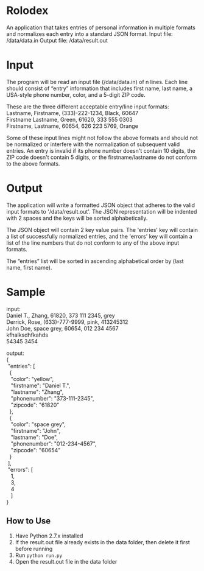 # Rolodex

An application that takes entries of personal information in multiple formats and normalizes each entry into a standard JSON format. Input file: /data/data.in Output file: /data/result.out

# Input

The program will be read an input file (/data/data.in) of n lines. Each line should consist of “entry” information that includes first name, last name, a USA-style phone number, color, and a 5-digit ZIP code.

These are the three different acceptable entry/line input formats: <br />
Lastname, Firstname, (333)-222-1234, Black, 60647 <br />
Firstname Lastname, Green, 61620, 333 555 0303 <br />
Firstname, Lastname, 60654, 626 223 5769, Orange 

Some of these input lines might not follow the above formats and should not be normalized or interfere with the normalization of subsequent valid entries. An entry is invalid if its phone number doesn't contain 10 digits, the ZIP code doesn't contain 5 digits, or the firstname/lastname do not conform to the above formats. 

# Output
The application will write a formatted JSON object that adheres to the valid input formats to '/data/result.out'. The JSON representation will be indented with 2 spaces and the keys will be sorted alphabetically.

The JSON object will contain 2 key value pairs. The 'entries' key will contain a list of successfully normalized entries, and the 'errors' key will contain a list of the line numbers that do not conform to any of the above input formats.

The “entries” list will be sorted in ascending alphabetical order by (last name, first name).

# Sample

input: <br />
Daniel T., Zhang, 61820, 373 111 2345, grey <br />
Derrick, Rose, (633)-777-9999, pink, 413245312 <br />
John Doe, space grey, 60654, 012 234 4567 <br />
kfhalksdhfkahds <br />
54345 3454 <br />

output: <br />
{ <br />
  &nbsp;"entries": [ <br />
  &nbsp;&nbsp;{ <br />
  &nbsp;&nbsp;&nbsp;"color": "yellow", <br />
  &nbsp;&nbsp;&nbsp;"firstname": "Daniel T.", <br />
  &nbsp;&nbsp;&nbsp;"lastname": "Zhang", <br />
  &nbsp;&nbsp;&nbsp;"phonenumber": "373-111-2345", <br />
  &nbsp;&nbsp;&nbsp;"zipcode": "61820" <br />
  &nbsp;&nbsp;}, <br />
  &nbsp;&nbsp;{ <br />
  &nbsp;&nbsp;&nbsp;"color": "space grey", <br />
  &nbsp;&nbsp;&nbsp;"firstname": "John", <br />
  &nbsp;&nbsp;&nbsp;"lastname": "Doe", <br />
  &nbsp;&nbsp;&nbsp;"phonenumber": "012-234-4567", <br />
  &nbsp;&nbsp;&nbsp;"zipcode": "60654" <br />
  &nbsp;&nbsp;}  <br />
  &nbsp;], <br />
  &nbsp;"errors": [ <br />
  &nbsp;&nbsp;&nbsp;1, <br />
  &nbsp;&nbsp;&nbsp;3, <br />
  &nbsp;&nbsp;&nbsp;4 <br />
  &nbsp;&nbsp;&nbsp;] <br />
} <br />

## How to Use
1. Have Python 2.7.x installed 
2. If the result.out file already exists in the data folder, then delete it first before running
3. Run ``python run.py``
4. Open the result.out file in the data folder
